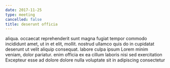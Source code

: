 ```yaml
---
date: 2017-11-25
type: meeting
cancelled: false
title: deserunt officia
---
```

aliqua. occaecat reprehenderit sunt magna fugiat tempor commodo incididunt amet, ut in et elit, mollit. nostrud ullamco quis do in cupidatat deserunt ut velit aliquip consequat. labore culpa ipsum Lorem minim veniam, dolor pariatur. enim officia ex ea cillum laboris nisi sed exercitation Excepteur esse ad dolore dolore nulla voluptate sit in adipiscing consectetur